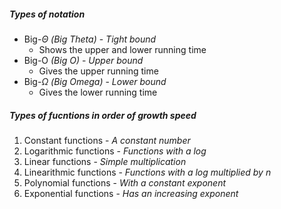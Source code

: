 ##### Types of notation
-	Big-$\Theta$ *(Big Theta)* - *Tight bound*
	-	Shows the upper and lower running time
-	Big-O *(Big O)* - *Upper bound*
	-	Gives the upper running time
-	Big-$\Omega$ *(Big Omega)* - *Lower bound*
	-	Gives the lower running time



##### Types of fucntions in order of growth speed

1.  Constant functions - *A constant number*
2.  Logarithmic functions - *Functions with a log*
3.  Linear functions - *Simple multiplication*
4.  Linearithmic functions - *Functions with a log multiplied by n*
5.  Polynomial functions - *With a constant exponent*
6.  Exponential functions - *Has an increasing exponent*

